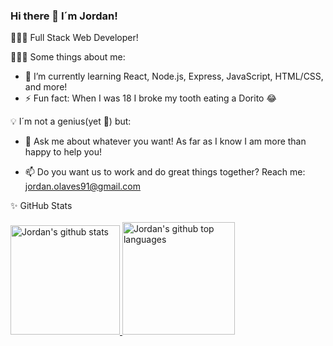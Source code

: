 ### Hi there 👋 I´m Jordan!

👨🏻‍💻 Full Stack Web Developer!

👨🏻‍💻 Some things about me:
- 🌱 I’m currently learning React, Node.js, Express, JavaScript, HTML/CSS, and more! 
- ⚡ Fun fact: When I was 18 I broke my tooth eating a Dorito 😂

💡 I´m not a genius(yet 👀) but:
- 💬 Ask me about whatever you want! As far as I know I am more than happy to help you!

- 📫 Do you want us to work and do great things together? Reach me: jordan.olaves91@gmail.com

✨ GitHub Stats
<br>
<br>
<a href="https://github.com/jojo-rdan">
  <img height="175em" src="https://github-readme-stats.vercel.app/api?username=jojo-rdan&show_icons=true&theme=merko&count_private=true" alt="Jordan's github stats" />
  <img height="180em" src="https://github-readme-stats.vercel.app/api/top-langs/?username=jojo-rdan&theme=merko&layout=compact" alt="Jordan's github top languages" />
</a>
